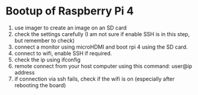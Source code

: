 # Bootup of Raspberry Pi 4

1. use imager to create an image on an SD card
2. check the settings carefully (I am not sure if enable SSH is in this step, but remember to check)
3. connect a monitor using microHDMI and boot rpi 4 using the SD card.
4. connect to wifi, enable SSH if required.
5. check the ip using ifconfig
6. remote connect from your host computer using this command: user@ip address
7. if connection via ssh fails, check if the wifi is on (especially after rebooting the board)
